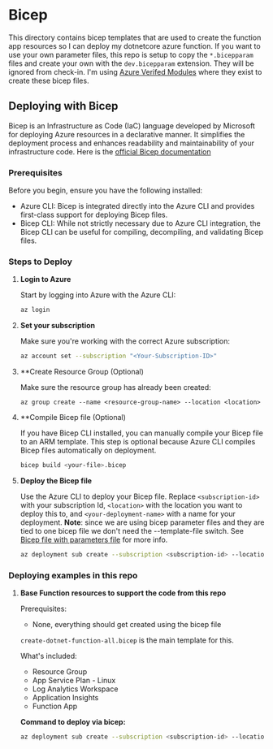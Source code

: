 # Bicep

This directory contains bicep templates that are used to create the function app resources so I can deploy my dotnetcore azure function. If you want to use your own parameter files, this repo is setup to copy the `*.bicepparam` files and create your own with the `dev.bicepparam` extension. They will be ignored from check-in. I'm using [Azure Verifed Modules](https://azure.github.io/Azure-Verified-Modules/indexes/bicep/bicep-resource-modules/) where they exist to create these bicep files.

## Deploying with Bicep

Bicep is an Infrastructure as Code (IaC) language developed by Microsoft for deploying Azure resources in a declarative manner. It simplifies the deployment process and enhances readability and maintainability of your infrastructure code. Here is the [official Bicep documentation](https://learn.microsoft.com/en-us/azure/azure-resource-manager/bicep/)

### Prerequisites

Before you begin, ensure you have the following installed:

- Azure CLI: Bicep is integrated directly into the Azure CLI and provides first-class support for deploying Bicep files.
- Bicep CLI: While not strictly necessary due to Azure CLI integration, the Bicep CLI can be useful for compiling, decompiling, and validating Bicep files.

### Steps to Deploy

1. **Login to Azure**

    Start by logging into Azure with the Azure CLI:

    ```bash
    az login
    ```

2. **Set your subscription**

    Make sure you're working with the correct Azure subscription:

    ```bash
    az account set --subscription "<Your-Subscription-ID>"
    ```

3. **Create Resource Group (Optional)

    Make sure the resource group has already been created:

    ```base
    az group create --name <resource-group-name> --location <location>
    ```

4. **Compile Bicep file (Optional)

    If you have Bicep CLI installed, you can manually compile your Bicep file to an ARM template. This step is optional because Azure CLI compiles Bicep files automatically on deployment.

    ```bash
    bicep build <your-file>.bicep
    ```

5. **Deploy the Bicep file**

    Use the Azure CLI to deploy your Bicep file. Replace `<subscription-id>` with your subscription Id, `<location>` with the location you want to deploy this to, and `<your-deployment-name>` with a name for your deployment.  **Note**: since we are using bicep parameter files and they are tied to one bicep file we don't need the --template-file switch.  See [Bicep file with parameters file](https://learn.microsoft.com/en-us/azure/azure-resource-manager/bicep/parameter-files?tabs=Bicep#deploy-bicep-file-with-parameters-file) for more info.

    ```bash
    az deployment sub create --subscription <subscription-id> --location <location> --name <your-deployment-name> --parameters <your-file>.bicepparam
    ```

### Deploying examples in this repo

1. **Base Function resources to support the code from this repo**

    Prerequisites:
    - None, everything should get created using the bicep file

    `create-dotnet-function-all.bicep` is the main template for this.

    What's included:

    - Resource Group
    - App Service Plan - Linux
    - Log Analytics Workspace
    - Application Insights
    - Function App

    **Command to deploy via bicep:**

    ```bash
    az deployment sub create --subscription <subscription-id> --location <location> --name dotnetcore-azfunction-deploy --parameters ./iac/bicep/create-dotnet-function-all.dev.bicepparam
    ```
